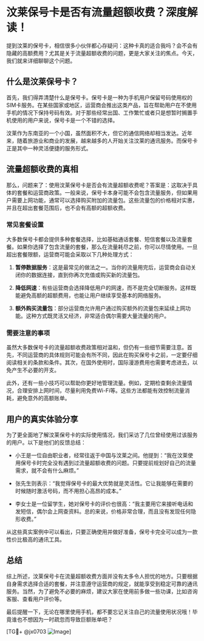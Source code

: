 # 汶莱保号卡是否有流量超额收费？深度解读！

提到汶莱的保号卡，相信很多小伙伴都心存疑问：这种卡真的适合我吗？会不会有隐藏的高额费用？尤其是关于流量超额收费的问题，更是大家关注的焦点。今天，我们就来详细聊聊这个问题。

## 什么是汶莱保号卡？

首先，我们得弄清楚什么是保号卡。保号卡是一种为手机用户保留号码使用权的SIM卡服务。在某些国家或地区，运营商会推出这类产品，旨在帮助用户在不使用手机的情况下保持号码有效。对于那些经常出国、工作繁忙或者只是想暂时搁置手机使用的用户来说，保号卡是一个不错的选择。

汶莱作为东南亚的一个小国，虽然面积不大，但它的通信网络却相当发达。近年来，随着旅游业和商业的发展，越来越多的人开始关注汶莱的通讯服务。而保号卡正是其中一种灵活便捷的服务形式。

## 流量超额收费的真相

那么，问题来了：使用汶莱保号卡是否会有流量超额收费呢？答案是：这取决于具体的套餐和运营商政策。一般来说，保号卡本身可能不会包含流量服务，但如果用户需要上网功能，通常可以选择购买附加的流量包。这些流量包的价格相对实惠，并且在超出套餐范围后，也不会有高额的超额收费。

### 常见套餐设置

大多数保号卡都会提供多种套餐选择，比如基础通话套餐、短信套餐以及流量套餐。如果你选择了包含流量的套餐，那么在流量耗尽之前，你可以尽情使用。一旦超出套餐限额，运营商可能会采取以下几种处理方式：

1. **暂停数据服务**：这是最常见的做法之一。当你的流量用完后，运营商会自动关闭你的数据连接，直到你再次充值或购买新的流量包。
   
2. **降低网速**：有些运营商会选择降低用户的网速，而不是完全切断服务。这样既能避免高额的超额费用，也能让用户继续享受基本的网络服务。

3. **额外购买流量包**：部分运营商允许用户通过购买额外的流量包来延续上网功能。这种方式既灵活又经济，非常适合偶尔需要大量流量的用户。

### 需要注意的事项

虽然大多数保号卡的流量超额收费政策相对温和，但仍有一些细节需要注意。首先，不同运营商的具体规则可能会有所不同，因此在购买保号卡之前，一定要仔细阅读相关的条款和条件。其次，在国外使用时，国际漫游费用也需要考虑进去，以免产生不必要的开支。

此外，还有一些小技巧可以帮助你更好地管理流量。例如，定期检查剩余流量情况，合理安排上网时间，尽量利用免费Wi-Fi等。这些方法都能有效控制流量消耗，避免意外的高额账单。

## 用户的真实体验分享

为了更全面地了解汶莱保号卡的实际使用情况，我们采访了几位曾经使用过该服务的用户。以下是他们的反馈总结：

- 小王是一位自由职业者，经常往返于中国与汶莱之间。他提到：“我在汶莱使用保号卡时完全没有遇到过流量超额收费的问题。只要提前规划好自己的流量需求，就不会有什么麻烦。”
  
- 张先生则表示：“我觉得保号卡的最大优势就是灵活性。它让我能够在需要的时候随时激活号码，而不用担心高昂的成本。”

- 李女士是一位留学生，她对保号卡的评价也很高：“我主要用它来接听电话和发短信，偶尔会上网查资料。总的来说，价格非常合理，而且没有发现任何隐形收费。”

从这些真实案例中可以看出，只要正确使用并做好准备，保号卡完全可以成为一款性价比极高的通讯工具。

## 总结

综上所述，汶莱保号卡在流量超额收费方面并没有太多令人担忧的地方。只要根据自身需求选择合适的套餐，并注意遵守运营商的规定，就能享受到稳定可靠的通讯服务。当然，为了避免不必要的麻烦，建议大家在使用前多做一些功课，比如咨询客服、查看用户评价等。

最后提醒一下，无论在哪里使用手机，都不要忘记关注自己的流量使用状况哦！毕竟谁也不想因为一时疏忽而导致巨额账单吧？

[TG💪+ @jx0703 ![Image](https://github.com/user-attachments/assets/dbca1d08-cadb-493c-b0ec-ad6f7a83f270)]
